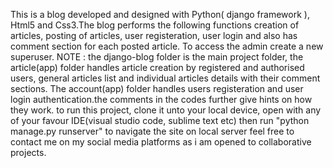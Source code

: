 This is a blog developed and designed with Python( django framework ), Html5 and Css3.The blog performs the following functions
creation of articles, posting of articles, user registeration, user login and also has comment section for each posted article.
To access the admin create a new superuser.
NOTE : the django-blog folder is the main project folder, the article(app) folder handles article creation by registered and authorised users, general articles list and individual articles details with their comment sections. The account(app) folder handles users registeration and user login authentication.the comments in the codes further give hints on how they work. 
to run this project, clone it unto your local device, open with any of your favour IDE(visual studio code, sublime text etc) then run "python manage.py runserver" to navigate the site on local server
feel free to contact me on my social media platforms as i am opened to collaborative projects.
